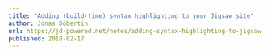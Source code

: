 ```yaml
---
title: "Adding (build-time) syntax highlighting to your Jigsaw site"
author: Jonas Döbertin
url: https://jd-powered.net/notes/adding-syntax-highlighting-to-jigsaw-sites/
published: 2018-02-17
---
```

